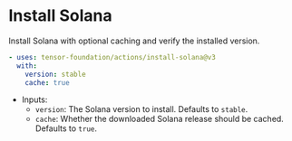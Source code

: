 # Install Solana

Install Solana with optional caching and verify the installed version.

```yaml
- uses: tensor-foundation/actions/install-solana@v3
  with:
    version: stable
    cache: true
```

- Inputs:
  - `version`: The Solana version to install. Defaults to `stable`.
  - `cache`: Whether the downloaded Solana release should be cached. Defaults to `true`.
